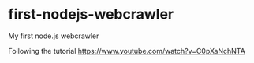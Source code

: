 # first-nodejs-webcrawler

My first node.js webcrawler

Following the tutorial https://www.youtube.com/watch?v=C0pXaNchNTA
